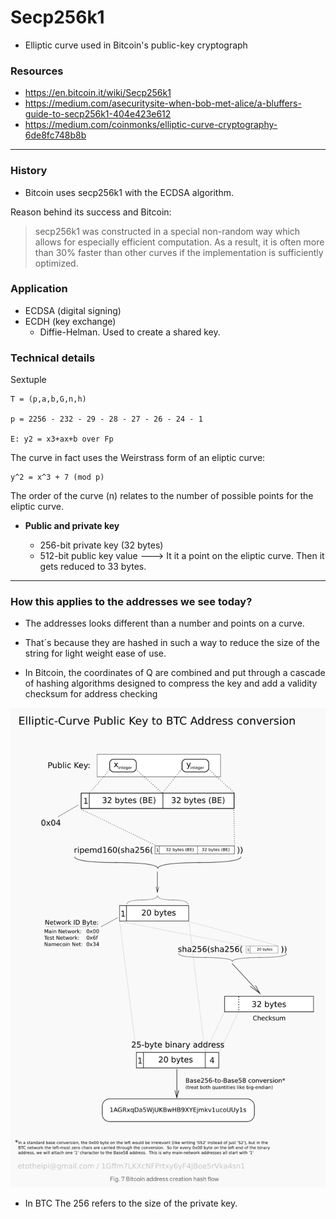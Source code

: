 # Secp256k1

* Elliptic curve used in Bitcoin's public-key cryptograph

### Resources

* https://en.bitcoin.it/wiki/Secp256k1
* https://medium.com/asecuritysite-when-bob-met-alice/a-bluffers-guide-to-secp256k1-404e423e612
* https://medium.com/coinmonks/elliptic-curve-cryptography-6de8fc748b8b


**********************

### History

* Bitcoin uses secp256k1 with the ECDSA algorithm. 

Reason behind its success and Bitcoin: 

>secp256k1 was constructed in a special non-random way which allows for especially efficient computation. As a result, it is often more than 30% faster than other curves if the implementation is sufficiently optimized.

### Application

* ECDSA (digital signing)
* ECDH (key exchange)
	* Diffie-Helman. Used to create a shared key.


### Technical details

Sextuple

```
T = (p,a,b,G,n,h) 

p = 2256 - 232 - 29 - 28 - 27 - 26 - 24 - 1

E: y2 = x3+ax+b over Fp
```

The curve in fact uses the Weirstrass form of an eliptic curve: 

```
y^2 = x^3 + 7 (mod p)
```

The order of the curve (n) relates to the number of possible points for the eliptic curve. 

* **Public and private key**

	* 256-bit private key (32 bytes)
	* 512-bit public key value ---> It it a point on the eliptic curve. Then it gets reduced to 33 bytes.


*************


### How this applies to the addresses we see today?
	

* The addresses looks different than a number and points on a curve. 

* That´s because they are hashed in such a way to reduce the size of the string for light weight ease of use. 

* In Bitcoin, the coordinates of Q are combined and put through a cascade of hashing algorithms designed to compress the key and add a validity checksum for address checking

![BTC-Addr-Gen.png](./BTC-Addr-Gen.png)


* In BTC The 256 refers to the size of the private key.
























